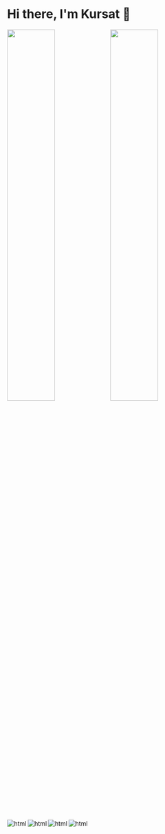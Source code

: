 # Hi there, I'm Kursat 👋

<img align="left" width="47%" src="https://github-readme-stats.vercel.app/api?username=Kursatkeskin96&show_icons=true&theme=radical" />

<img align="left" width="47%" src="https://github-readme-stats.vercel.app/api/top-langs/?username=Kursatkeskin96" />

<img align="left" alt="html" src="https://img.shields.io/badge/html5-%23E34F26.svg?style=for-the-badge&logo=html5&logoColor=white" />
<img align="left" alt="html" src="https://img.shields.io/badge/css3-%231572B6.svg?style=for-the-badge&logo=css3&logoColor=white" />
<img align="left" alt="html" src="https://img.shields.io/badge/bootstrap-%23563D7C.svg?style=for-the-badge&logo=bootstrap&logoColor=white" />
<img alt="html" src="https://img.shields.io/badge/javascript-%23323330.svg?style=for-the-badge&logo=javascript&logoColor=%23F7DF1E" />
